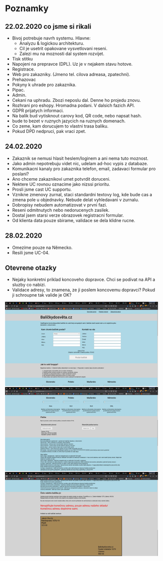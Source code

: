 # Poznamky

## 22.02.2020 co jsme si rikali 

* Bivoj potrebuje navrh systemu. Hlavne:
     * Analyzu & logickou architekturu.
     * Cil je usetrit opakovane vysvetlovani reseni.
     * Zalezi mu na moznosti dal system rozvijet.
* Tisk stitku
* Napojeni na prepravce (DPL). Uz je v nejakem stavu hotove.
* Registrace.
* Web pro zakazniky. (Jmeno tel. cilova adreasa, zpatechni).
* Prehazovac
* Pokyny k uhrade pro zakaznika.
* Pipac.
* Admin.
* Cekani na uphradu. Zbozi neposlu dal. Denne ho projedu znovu.
* Rozhrani pro eshopy. Hromadna podani. V dalsich fazich API.
* GDPR prijatych informaci.
* Na balik bud vytisknout carovy kod, QR code, nebo napsat hash.
* bude to bezet v ruznych jazycich na ruznych domenach.
* Co zeme, kam dorucujem to vlastni trasa baliku.
* Pokud DPD nedpruci, pak vraci zpet. 


## 24.02.2020

* Zakaznik se nemusi hlasit heslem/loginem a ani nema tuto moznost.
* Jako admin nepotrebuju videt nic, udelam ad-hoc vypis z databaze.
* Komunikacni kanaly pro zakaznika telefon, email, zadavaci formular pro poslani?
* Ano chceme zakaznikovi umet potvrdit doruceni.
* Nektere UC rovnou oznacime jako nizssi prioritu.
* Prosli jsme cast UC supportu.
* Vznikne zmenovy zurnal, staci standardni textovy log, kde bude cas a zmena pole u objednavky. Nebude delat vyhledavani v zurnalu.
* Dobropisy nebudem automatizovat v prvni fazi.
* Reseni odmitnutych nebo nedorucenych zasilek.
* Dostal jsem starsi verze obrazovek registracni formular.
* Od klienta data pouze sbirame, validace se dela klidne rucne.

## 28.02.2020

* Omezíme pouze na Německo.
* Resili jsme UC-04.

## Otevrene otazky

* Nejaky konkretni priklad koncoveho dopravce. Chci se podivat na API a sluzby co nabizi.
* Validace adresy, to znamena, ze ji poslem koncovemu dopravci? Pokud ji schroupne tak valide je OK?

![Puvodni navrh 1](./original-1.jpeg "Puvodni 1")
![Puvodni navrh 2](./original-2.jpeg "Puvodni 2")
![Puvodni navrh 3](./original-3.jpeg "Puvodni 3")




